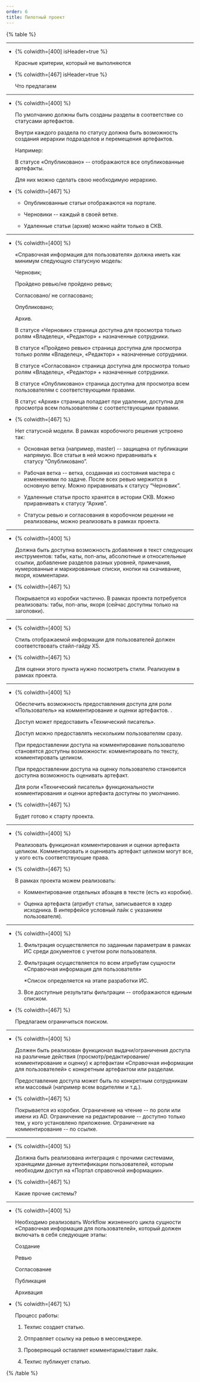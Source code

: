 ```yaml
---
order: 6
title: Пилотный проект
---
```


{% table %}

---

*  {% colwidth=[400] isHeader=true %}

   Красные критерии, который не выполняются

*  {% colwidth=[467] isHeader=true %}

   Что предлагаем

---

*  {% colwidth=[400] %}

   По умолчанию должны быть созданы разделы в соответствие со статусами артефактов.

   Внутри каждого раздела по статусу должна быть возможность создания иерархии подразделов и перемещения артефактов.

   Например:

   В статусе «Опубликовано» -- отображаются все опубликованные артефакты.

   Для них можно сделать свою необходимую иерархию.

*  {% colwidth=[467] %}

   -  Опубликованные статьи отображаются на портале.

   -  Черновики -- каждый в своей ветке.

   -  Удаленные статьи (архив) можно найти только в СКВ.

---

*  {% colwidth=[400] %}

   «Справочная информация для пользователя» должна иметь как минимум следующую статусную модель:

   Черновик;

   Пройдено ревью/не пройдено ревью;

   Согласовано/ не согласовано;

   Опубликовано;

   Архив.

   В статусе «Черновик» страница доступна для просмотра только ролям «Владелец», «Редактор» + назначенные сотрудники.

   В статусе «Пройдено ревью» страница доступна для просмотра только ролям «Владелец», «Редактор» + назначенные сотрудники.

   В статусе «Согласовано» страница доступна для просмотра только ролям «Владелец», «Редактор» + назначенные сотрудники.

   В статусе «Опубликовано» страница доступна для просмотра всем пользователям с соответствующими правами.

   В статус «Архив» страница попадает при удалении, доступна для просмотра всем пользователям с соответствующими правами.

*  {% colwidth=[467] %}

   Нет статусной модели. В рамках коробочного решения устроено так:

   -  Основная ветка (например, master) -- защищена от публикации напрямую. Все статьи в ней можно приравнивать к статусу “Опубликовано”.

   -  Рабочая ветка -- ветка, созданная из состояния мастера с изменениями по задаче. После всех ревью мержится в основную ветку. Можно приравнивать к статусу “Черновик”.

   -  Удаленные статьи просто хранятся в истории СКВ. Можно приравнивать к статусу “Архив”.

   -  Статусы ревью и согласования в коробочном решении не реализованы, можно реализовать в рамках проекта.

---

*  {% colwidth=[400] %}

   Должна быть доступна возможность добавления в текст следующих инструментов: табы, каты, поп-апы, абсолютные и относительные ссылки, добавление разделов разных уровней, примечания, нумерованные и маркированные списки, кнопки на скачивание, якоря, комментарии.

*  {% colwidth=[467] %}

   Покрывается из коробки частично. В рамках проекта потребуется реализовать: табы, поп-апы, якоря (сейчас доступны только на заголовки).

---

*  {% colwidth=[400] %}

   Стиль отображаемой информации для пользователей должен соответствовать стайл-гайду Х5.

*  {% colwidth=[467] %}

   Для оценки этого пункта нужно посмотреть стили. Реализуем в рамках проекта.

---

*  {% colwidth=[400] %}

   Обеспечить возможность предоставления доступа для роли «Пользователь» на комментирование и оценки артефактов. .

   Доступ может предоставить «Технический писатель».

   Доступ можно предоставлять нескольким пользователям сразу.

   При предоставлении доступа на комментирование пользователю становятся доступны возможности: комментировать по тексту, комментировать целиком.

   При предоставлении доступа на оценку пользователю становится доступна возможность оценивать артефакт.

   Для роли «Технический писатель» функциональности комментирования и оценки артефакта доступны по умолчанию.

*  {% colwidth=[467] %}

   Будет готово к старту проекта.

---

*  {% colwidth=[400] %}

   Реализовать функционал комментирования и оценки артефакта целиком. Комментировать и оценивать артефакт целиком могут все, у кого есть соответствующие права.

*  {% colwidth=[467] %}

   В рамках проекта можем реализовать:

   -  Комментирование отдельных абзацев в тексте (есть из коробки).

   -  Оценка артефакта (атрибут статьи, записывается в хэдер исходника. В интерфейсе условный лайк с указанием пользователя).

---

*  {% colwidth=[400] %}

   1. Фильтрация осуществляется по заданным параметрам в рамках ИС среди документов с учетом роли пользователя.

   2. Фильтрация осуществляется по всем атрибутам сущности «Справочная информация для пользователя»

      \*Список определяется на этапе разработки ИС.

   3. Все доступные результаты фильтрации -- отображаются единым списком.

*  {% colwidth=[467] %}

   Предлагаем ограничиться поиском.

---

*  {% colwidth=[400] %}

   Должен быть реализован функционал выдачи/ограничения доступа на различные действия (просмотр/редактирование/комментирование и оценку) к артефактам «Справочная информации для пользователей» с конкретным артефактом или разделам.

   Предоставление доступа может быть по конкретным сотрудникам или массовый (например всем водителям и т.д.).

*  {% colwidth=[467] %}

   Покрывается из коробки. Ограничение на чтение -- по роли или имени из AD. Ограничение на редактирование -- доступно только тем, у кого установлено приложение. Ограничение на комментирование -- по ссылке.

---

*  {% colwidth=[400] %}

   Должна быть реализована интеграция с прочими системами, хранящими данные аутентификации пользователей, которым необходим доступ на «Портал справочной информации».

*  {% colwidth=[467] %}

   Какие прочие системы?

---

*  {% colwidth=[400] %}

   Необходимо реализовать Workflow жизненного цикла сущности «Справочная информация для пользователей», который должен включать в себя следующие этапы:

   Создание

   Ревью

   Согласование

   Публикация

   Архивация

*  {% colwidth=[467] %}

   Процесс работы:

   1. Техпис создает статью.

   2. Отправляет ссылку на ревью в мессенджере.

   3. Проверяющий оставляет комментарии/ставит лайк.

   4. Техпис публикует статью.

{% /table %}
